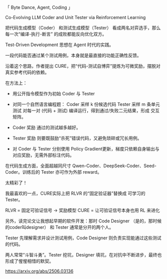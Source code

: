 「 Byte Dance, Agent, Coding 」

Co-Evolving LLM Coder and Unit Tester via Reinforcement Learning

把代码生成模型（Coder） 和测试生成模型（Tester） 看成两名对弈选手，那么每一次“编译-执行-断言” 的成败都能反向优化双方。

Test-Driven Development 思想在 Agent 时代的实践。

一段代码能否通过某个测试用例，本身就是最直接的功能正确性反馈。

沿着这个思路，作者提出 CURE，把“代码-测试自博弈”提炼为可微奖励，摆脱对真实参考代码的依赖。

在方法上：
- 用公开指令模型作为初始 Coder 与 Tester

- 对同一个自然语言编程题：
   Coder 采样 k 份候选代码 
   Tester 采样 m 条单元测试 
   对每一对 (代码 + 测试) 编译运行，得到通过/失败二元结果，形成 交互矩阵。

- Coder 奖励 通过的测试越多越好。
- Tester 奖励 则要既鼓励“杀死”错误代码，又避免琐碎或冗长用例。
- 对 Coder 与 Tester 分别使用 Policy Gradient更新，梯度只依赖自身输出与对应奖励，无需外部标注代码。

在代码生成方面，全面超越同尺寸 Qwen-Coder、DeepSeek-Coder、Seed-Coder。训练后的 Tester 亦可作为外部 reward。

太精彩了！

我最喜欢的一点，CURE实际上把 RLVR 的“固定验证器”替换成 可学习的 Tester。

RLVR = 固定可验证信号 -> 奖励模型
CURE = 让可验证信号本身也用 RL 来进化

另外，读完论文让我想起早期的软件开发：那时 Code Designer （是的，那时候的coder叫designer） 和 Tester 通常是分开的两个人。

Tester 先理解需求并设计测试用例，Code Designer 则负责实现能通过这些测试的代码。

两人常常“斗智斗勇”。Tester 挖坑，Designer 填坑，在对抗中不断进步，最终也形成了惺惺相惜的默契。


https://arxiv.org/abs/2506.03136
